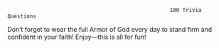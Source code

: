                                                        100 Trivia Questions

Don’t forget to wear the full Armor of God every day to stand firm and confident in your faith! Enjoy—this is all for fun!
